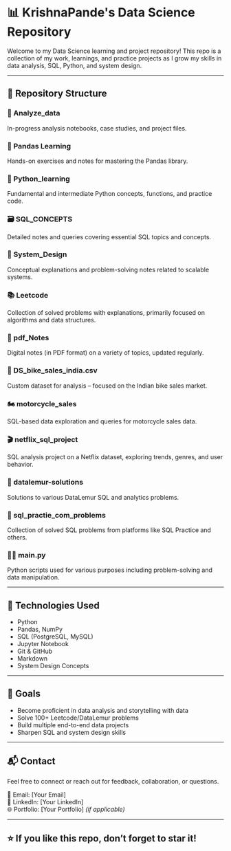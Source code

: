 # 📊 KrishnaPande's Data Science Repository

Welcome to my Data Science learning and project repository! This repo is a collection of my work, learnings, and practice projects as I grow my skills in data analysis, SQL, Python, and system design.

---

## 📁 Repository Structure

### 🔬 Analyze_data
In-progress analysis notebooks, case studies, and project files.

### 🐼 Pandas Learning
Hands-on exercises and notes for mastering the Pandas library.

### 🐍 Python_learning
Fundamental and intermediate Python concepts, functions, and practice code.

### 🗃️ SQL_CONCEPTS
Detailed notes and queries covering essential SQL topics and concepts.

### 🧱 System_Design
Conceptual explanations and problem-solving notes related to scalable systems.

### 📚 Leetcode
Collection of solved problems with explanations, primarily focused on algorithms and data structures.

### 📄 pdf_Notes
Digital notes (in PDF format) on a variety of topics, updated regularly.

### 🛵 DS_bike_sales_india.csv
Custom dataset for analysis – focused on the Indian bike sales market.

### 🏍️ motorcycle_sales
SQL-based data exploration and queries for motorcycle sales data.

### 🎬 netflix_sql_project
SQL analysis project on a Netflix dataset, exploring trends, genres, and user behavior.

### 🧠 datalemur-solutions
Solutions to various DataLemur SQL and analytics problems.

### 🧪 sql_practie_com_problems
Collection of solved SQL problems from platforms like SQL Practice and others.

### 🧑‍💻 main.py
Python scripts used for various purposes including problem-solving and data manipulation.

---

## 🔧 Technologies Used

- Python
- Pandas, NumPy
- SQL (PostgreSQL, MySQL)
- Jupyter Notebook
- Git & GitHub
- Markdown
- System Design Concepts

---

## 📌 Goals

- Become proficient in data analysis and storytelling with data  
- Solve 100+ Leetcode/DataLemur problems  
- Build multiple end-to-end data projects  
- Sharpen SQL and system design skills  

---

## 📬 Contact

Feel free to connect or reach out for feedback, collaboration, or questions.

📧 Email: [Your Email]  
🔗 LinkedIn: [Your LinkedIn]  
🌐 Portfolio: [Your Portfolio] *(if applicable)*

---

## ⭐️ If you like this repo, don’t forget to star it!


